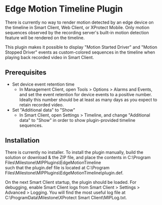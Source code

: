 # Edge Motion Timeline Plugin

There is currently no way to render motion detected by an edge device on the
timeline in Smart Client, Web Client, or XProtect Mobile. Only motion sequences
observed by the recording server's built-in motion detection feature will be
rendered on the timeline.

This plugin makes it possible to display "Motion Started Driver" and "Motion
Stopped Driver" events as custom-colored sequences in the timeline when playing
back recorded video in Smart Client.

## Prerequisites

- Set device event retention time
  - In Management Client, open Tools > Options > Alarms and Events, and set the
    event retention for device events to a positive number. Ideally this number
    should be at least as many days as you expect to retain recorded video.
- Set "Additional data" to "Show"
  - In Smart Client, open Settings > Timeline, and change "Additional data" to
    "Show" in order to show plugin-provided timeline sequences.

## Installation

There is currently no installer. To install the plugin manually, build the
solution or download & the ZIP file, and place the contents in C:\Program Files\Milestone\MIPPlugins\EdgeMotionTimeline\
such that the plugin.def file is located at C:\Program Files\Milestone\MIPPlugins\EdgeMotionTimeline\plugin.def.

On the next Smart Client startup, the plugin should be loaded. For debugging,
enable Smart Client logs from Smart Client > Settings > Advanced > Logging. You
will find the most useful log file at C:\ProgramData\Milestone\XProtect Smart Client\MIPLog.txt.
